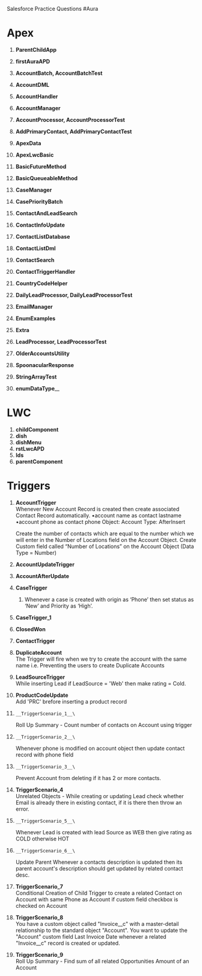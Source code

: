 Salesforce Practice Questions
#Aura

# Apex
1. __ParentChildApp__
2. __firstAuraAPD__


1.	__AccountBatch, AccountBatchTest__
2.	__AccountDML__
3.	__AccountHandler__
4.	__AccountManager__
5.	__AccountProcessor, AccountProcessorTest__
6.	__AddPrimaryContact, AddPrimaryContactTest__
7.	__ApexData__
8.	__ApexLwcBasic__
9.	__BasicFutureMethod__
10.	__BasicQueueableMethod__
11.	__CaseManager__
12.	__CasePriorityBatch__
13.	__ContactAndLeadSearch__
14.	__ContactInfoUpdate__
15.	__ContactListDatabase__
16.	__ContactListDml__
17.	__ContactSearch__
18.	__ContactTriggerHandler__
19.	__CountryCodeHelper__
20.	__DailyLeadProcessor, DailyLeadProcessorTest__
21.	__EmailManager__
22.	__EnumExamples__
23.	__Extra__
24.	__LeadProcessor, LeadProcessorTest__
25.	__OlderAccountsUtility__
26.	__SpoonacularResponse__
27.	__StringArrayTest__
28.	__enumDataType____

# LWC 
1. __childComponent__
2. __dish__
3. __dishMenu__
4. __rstLwcAPD__
5. __lds__
6. __parentComponent__

# Triggers
1.	__AccountTrigger__\
      Whenever New Account Record is created then create associated Contact Record automatically.
        •account name as contact lastname
        •account phone as contact phone
         Object: Account
         Type: AfterInsert

      Create the number of contacts which are equal to the number which we will enter in the Number of Locations field on the Account Object.
	    Create Custom field called “Number of Locations” on the Account Object (Data Type = Number)

2.	__AccountUpdateTrigger__
3.	__AccountAfterUpdate__
4.	__CaseTrigger__
	1. Whenever a case is created with origin as ‘Phone’ then 
	set status as ‘New’ and Priority as ‘High’.
5.	__CaseTrigger_1__
6.	__ClosedWon__
7.	__ContactTrigger__
8.	__DuplicateAccount__\
	The Trigger will fire when we try to create the account with the same name
 	i.e. Preventing the users to create Duplicate Accounts
9.	__LeadSourceTrigger__\
	While inserting Lead if LeadSource = 'Web' then make rating = Cold.
10.	__ProductCodeUpdate__\
	Add 'PRC' brefore inserting a product record
11. 	__TriggerScenario_1__\
	Roll Up Summary - Count number of contacts on Account using trigger 
12. 	__TriggerScenario_2__\
	Whenever phone is modified on account object then update contact record with phone field
13. 	__TriggerScenario_3__\
	Prevent Account from deleting if it has 2 or more contacts.
14.	__TriggerScenario_4__\
	Unrelated Objects - While creating or updating Lead check whether Email is already there in existing contact, 
	if it is there then throw an error.
15. 	__TriggerScenario_5__\
	Whenever Lead is created with lead Source as WEB then give rating as COLD otherwise HOT 
16. 	__TriggerScenario_6__\
	Update Parent Whenever a contacts description is updated then its parent account's description should get updated by related contact desc.
17.	__TriggerScenario_7__\
	Conditional Creation of Child
	Trigger to create a related Contact on Account with same Phone as Account if 
	custom field checkbox is checked on Account
18.	__TriggerScenario_8__\
	You have a custom object called "Invoice__c" with a master-detail relationship to the standard object "Account".
	You want to update the "Account" custom field Last Invoice Date  whenever a related "Invoice__c" record is created or updated.

19.	__TriggerScenario_9__\
	Roll Up Summary - Find sum of all related Opportunities Amount of an Account
